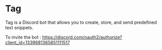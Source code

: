 # Tag

Tag is a Discord bot that allows you to create, store, and send predefined text snippets.

To invite the bot : https://discord.com/oauth2/authorize?client_id=1339681365851111517